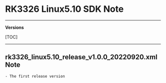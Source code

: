 # RK3326 Linux5.10 SDK Note

---

**Versions**

[TOC]

---

## rk3326_linux5.10_release_v1.0.0_20220920.xml Note

```
- The first release version
```

